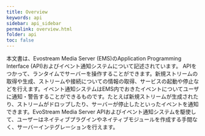 ```yaml
---
title: Overview
keywords: api
sidebar: api_sidebar
permalink: overview.html
folder: api
toc: false
---
```


本文書は、Evostream Media Server (EMS)のApplication Programming Interface (API)およびイベント通知システムについて記述されています。
APIをつかって、ランタイムでサーバーを操作することができます。新規ストリームの取得や生成、ストリームや接続についての情報の取得、サービスの起動や停止などを行えます。イベント通知システムはEMS内でおきたイベントについてユーザに通知・警告することができるものです。たとえば新規ストリームが生成されたり、ストリームがドロップしたり、サーバーが停止したといったイベントを通知できます。EvoStream Media Server APIおよびイベント通知システムを駆使して、ユーザーはネイティブプラグインやネイティブモジュールを作成する手間なく、サーバーインテグレーションを行えます。

